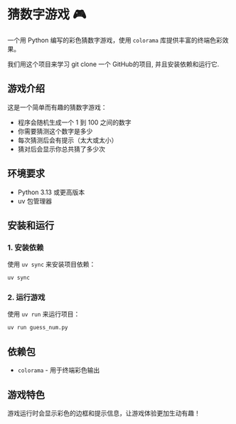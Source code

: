 # 猜数字游戏 🎮

一个用 Python 编写的彩色猜数字游戏，使用 `colorama` 库提供丰富的终端色彩效果。

我们用这个项目来学习 git clone 一个 GitHub的项目, 并且安装依赖和运行它.

## 游戏介绍

这是一个简单而有趣的猜数字游戏：
- 程序会随机生成一个 1 到 100 之间的数字
- 你需要猜测这个数字是多少
- 每次猜测后会有提示（太大或太小）
- 猜对后会显示你总共猜了多少次

## 环境要求

- Python 3.13 或更高版本
- uv 包管理器

## 安装和运行

### 1. 安装依赖

使用 `uv sync` 来安装项目依赖：

```bash
uv sync
```

### 2. 运行游戏

使用 `uv run` 来运行项目：

```bash
uv run guess_num.py
```

## 依赖包

- `colorama` - 用于终端彩色输出

## 游戏特色

游戏运行时会显示彩色的边框和提示信息，让游戏体验更加生动有趣！
